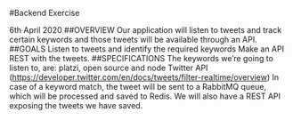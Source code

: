 #Backend Exercise

6th April 2020
##OVERVIEW
Our application will listen to tweets and track certain keywords and those tweets will be available through an API.
##GOALS
Listen to tweets and identify the required keywords
Make an API REST with the tweets.
##SPECIFICATIONS
The keywords we’re going to listen to, are: platzi, open source and node Twitter API (https://developer.twitter.com/en/docs/tweets/filter-realtime/overview) 
In case of a keyword match, the tweet will be sent to a RabbitMQ queue, which will be processed and saved to Redis. We will also have a REST API exposing the tweets we have saved.
